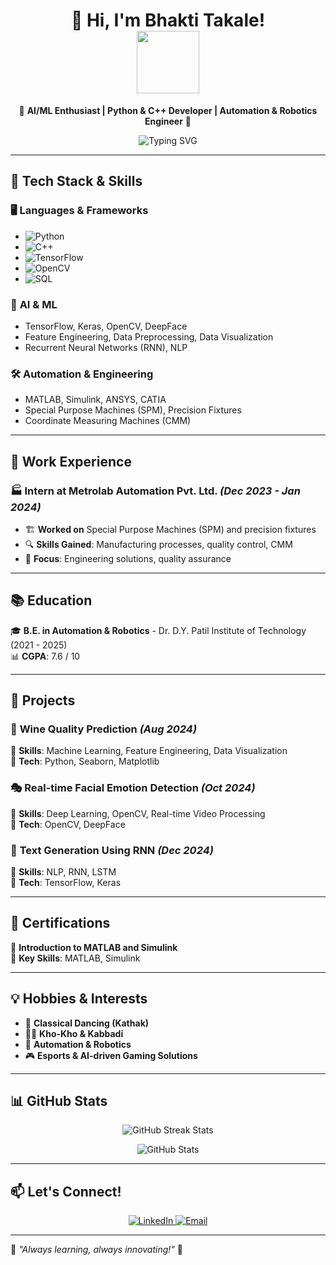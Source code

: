 <h1 align="center"> 
  👋 Hi, I'm Bhakti Takale!  
  <br>  
  <img src="https://media.giphy.com/media/xT9IgzoKnwFNmISR8I/giphy.gif" width="100">
</h1>

<p align="center">
  🚀 <b>AI/ML Enthusiast | Python & C++ Developer | Automation & Robotics Engineer</b> 🤖
</p>

<p align="center">
  <img src="https://readme-typing-svg.demolab.com?font=Fira+Code&weight=500&size=20&duration=4000&pause=1000&color=F76B6B&center=true&vCenter=true&width=500&lines=Machine+Learning+%7C+Deep+Learning+%7C+AI;Python+%7C+C%2B%2B+%7C+Robotics+%7C+Automation;Passionate+About+Innovation+%7C+Tech+Enthusiast" alt="Typing SVG" />
</p>

---

## 🔧 **Tech Stack & Skills**  
### 🖥️ **Languages & Frameworks**
- ![Python](https://img.shields.io/badge/Python-3776AB?style=for-the-badge&logo=python&logoColor=white) 
- ![C++](https://img.shields.io/badge/C%2B%2B-00599C?style=for-the-badge&logo=c%2B%2B&logoColor=white)
- ![TensorFlow](https://img.shields.io/badge/TensorFlow-FF6F00?style=for-the-badge&logo=tensorflow&logoColor=white)
- ![OpenCV](https://img.shields.io/badge/OpenCV-5C3EE8?style=for-the-badge&logo=opencv&logoColor=white)
- ![SQL](https://img.shields.io/badge/SQL-4479A1?style=for-the-badge&logo=postgresql&logoColor=white)

### 🤖 **AI & ML**
- TensorFlow, Keras, OpenCV, DeepFace  
- Feature Engineering, Data Preprocessing, Data Visualization  
- Recurrent Neural Networks (RNN), NLP  

### 🛠️ **Automation & Engineering**
- MATLAB, Simulink, ANSYS, CATIA  
- Special Purpose Machines (SPM), Precision Fixtures  
- Coordinate Measuring Machines (CMM)  

---

## 💼 **Work Experience**
### 🏭 **Intern at Metrolab Automation Pvt. Ltd.** *(Dec 2023 - Jan 2024)*
- 🏗️ **Worked on** Special Purpose Machines (SPM) and precision fixtures  
- 🔍 **Skills Gained**: Manufacturing processes, quality control, CMM  
- 🎯 **Focus**: Engineering solutions, quality assurance  

---

## 📚 **Education**
🎓 **B.E. in Automation & Robotics** - Dr. D.Y. Patil Institute of Technology (2021 - 2025)  
📊 **CGPA**: 7.6 / 10  

---

## 🔬 **Projects**
### 🍷 **Wine Quality Prediction** *(Aug 2024)*
🔹 **Skills**: Machine Learning, Feature Engineering, Data Visualization  
🔹 **Tech**: Python, Seaborn, Matplotlib  

### 🎭 **Real-time Facial Emotion Detection** *(Oct 2024)*
🔹 **Skills**: Deep Learning, OpenCV, Real-time Video Processing  
🔹 **Tech**: OpenCV, DeepFace  

### 📜 **Text Generation Using RNN** *(Dec 2024)*
🔹 **Skills**: NLP, RNN, LSTM  
🔹 **Tech**: TensorFlow, Keras  

---

## 📜 **Certifications**
📄 **Introduction to MATLAB and Simulink**  
🔹 **Key Skills**: MATLAB, Simulink  

---

## 💡 **Hobbies & Interests**
- 💃 **Classical Dancing (Kathak)**
- 🏃‍♀️ **Kho-Kho & Kabbadi**
- 🤖 **Automation & Robotics**
- 🎮 **Esports & AI-driven Gaming Solutions**  

---

## 📊 **GitHub Stats**
<p align="center">
  <img src="https://github-readme-streak-stats.herokuapp.com/?user=bhaktitakale&theme=radical" alt="GitHub Streak Stats" />
</p>

<p align="center">
  <img src="https://github-readme-stats.vercel.app/api?username=bhaktitakale&show_icons=true&theme=radical" alt="GitHub Stats" />
</p>

---

## 📫 **Let's Connect!**
<p align="center">
  <a href="https://www.linkedin.com/in/bhakti-takale-a3b7b42b9">
    <img src="https://img.shields.io/badge/LinkedIn-Profile-blue?style=for-the-badge&logo=linkedin" alt="LinkedIn">
  </a>  
  <a href="mailto:bhaktitakale4@gmail.com">
    <img src="https://img.shields.io/badge/Email-Contact-red?style=for-the-badge&logo=gmail" alt="Email">
  </a>  
</p>

---

🌟 *"Always learning, always innovating!"* 🚀  
